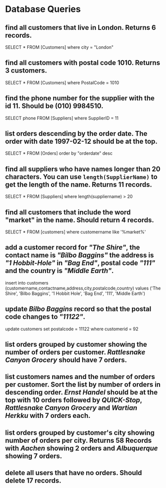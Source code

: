 # Database Queries

## find all customers that live in London. Returns 6 records.
SELECT * FROM [Customers] where city = "London"
## find all customers with postal code 1010. Returns 3 customers.
SELECT * FROM [Customers] where PostalCode = 1010
## find the phone number for the supplier with the id 11. Should be (010) 9984510.
SELECT phone FROM [Suppliers] where SupplierID = 11
## list orders descending by the order date. The order with date 1997-02-12 should be at the top.
SELECT * FROM [Orders] order by "orderdate" desc
## find all suppliers who have names longer than 20 characters. You can use `length(SupplierName)` to get the length of the name. Returns 11 records.
SELECT * FROM [Suppliers] where length(suppliername) > 20
## find all customers that include the word "market" in the name. Should return 4 records.
SELECT * FROM [customers] where customername like '%market%'
## add a customer record for _"The Shire"_, the contact name is _"Bilbo Baggins"_ the address is _"1 Hobbit-Hole"_ in _"Bag End"_, postal code _"111"_ and the country is _"Middle Earth"_.
insert into customers (customername,contactname,address,city,postalcode,country) values ('The Shire', 'Bilbo Baggins', '1 Hobbit Hole', 'Bag End', '111', 'Middle Earth')
## update _Bilbo Baggins_ record so that the postal code changes to _"11122"_.
update customers set postalcode = 11122 where customerid = 92 
## list orders grouped by customer showing the number of orders per customer. _Rattlesnake Canyon Grocery_ should have 7 orders.

## list customers names and the number of orders per customer. Sort the list by number of orders in descending order. _Ernst Handel_ should be at the top with 10 orders followed by _QUICK-Stop_, _Rattlesnake Canyon Grocery_ and _Wartian Herkku_ with 7 orders each.

## list orders grouped by customer's city showing number of orders per city. Returns 58 Records with _Aachen_ showing 2 orders and _Albuquerque_ showing 7 orders.

## delete all users that have no orders. Should delete 17 records.

